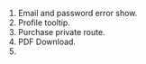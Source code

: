 1. Email and password error show.
2. Profile tooltip.
3. Purchase private route.
4. PDF Download.
5.

